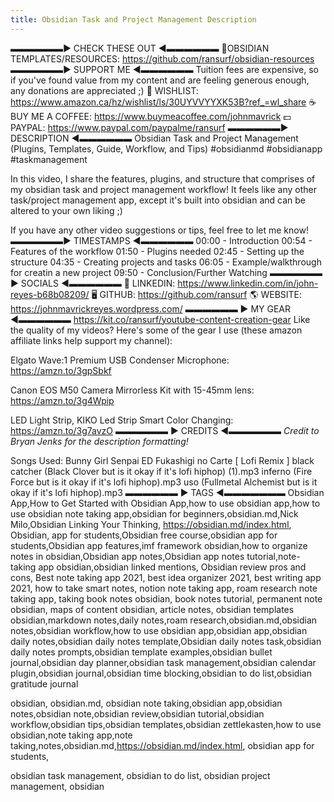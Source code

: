 ```yaml
---
title: Obsidian Task and Project Management Description
---
```

▬▬▬▬▬▬► CHECK THESE OUT ◀︎▬▬▬▬▬▬
📃OBSIDIAN TEMPLATES/RESOURCES: https://github.com/ransurf/obsidian-resources
▬▬▬▬▬▬► SUPPORT ME ◀︎▬▬▬▬▬▬
Tuition fees are expensive, so if you've found value from my content and are feeling generous enough, any donations are appreciated ;)
🛒 WISHLIST: https://www.amazon.ca/hz/wishlist/ls/30UYVVYYXK53B?ref_=wl_share
☕ BUY ME A COFFEE: https://www.buymeacoffee.com/johnmavrick
💵 PAYPAL: https://www.paypal.com/paypalme/ransurf
▬▬▬▬▬▬► DESCRIPTION ◀︎▬▬▬▬▬▬
Obsidian Task and Project Management (Plugins, Templates, Guide, Workflow, and Tips)
#obsidianmd #obsidianapp #taskmanagement

In this video, I share the features, plugins, and structure that comprises of my obsidian task and project management workflow! It feels like any other task/project management app, except it's built into obsidian and can be altered to your own liking ;)

If you have any other video suggestions or tips, feel free to let me know!
▬▬▬▬▬▬► TIMESTAMPS ◀︎▬▬▬▬▬▬
00:00 - Introduction
00:54 - Features of the workflow
01:50 - Plugins needed
02:45 - Setting up the structure
04:35 - Creating projects and tasks
06:05 - Example/walkthrough for creatin a new project
09:50 - Conclusion/Further Watching
▬▬▬▬▬▬ ► SOCIALS ◀︎▬▬▬▬▬▬
💼️ LINKEDIN: https://www.linkedin.com/in/john-reyes-b68b08209/
🖥️ GITHUB: https://github.com/ransurf
🌎 WEBSITE: https://johnmavrickreyes.wordpress.com/
▬▬▬▬▬▬ ► MY GEAR ◀︎▬▬▬▬▬▬
https://kit.co/ransurf/youtube-content-creation-gear
Like the quality of my videos? Here's some of the gear I use (these amazon affiliate links help support my channel): 

Elgato Wave:1 Premium USB Condenser Microphone: 
https://amzn.to/3gpSbkf

Canon EOS M50 Camera Mirrorless Kit with 15-45mm lens: https://amzn.to/3g4Wpip

LED Light Strip, KIKO Led Strip Smart Color Changing: https://amzn.to/3g7avzO
▬▬▬▬▬▬ ► CREDITS ◀︎▬▬▬▬▬▬
*Credit to Bryan Jenks for the description formatting!*

Songs Used:
Bunny Girl Senpai ED Fukashigi no Carte [ Lofi Remix ]
black catcher (Black Clover but is it okay if it's lofi hiphop) (1).mp3
inferno (Fire Force but is it okay if it's lofi hiphop).mp3
uso (Fullmetal Alchemist but is it okay if it's lofi hiphop).mp3
▬▬▬▬▬▬ ► TAGS ◀︎▬▬▬▬▬▬▬
Obsidian App,How to Get Started with Obsidian App,how to use obsidian app,how to use obsidian note taking app,obsidian for beginners,obsidian.md,Nick Milo,Obsidian Linking Your Thinking, https://obsidian.md/index.html, Obsidian, app for students,Obsidian free course,obsidian app for students,Obsidian app features,imf framework obsidian,how to organize notes in obsidian,Obsidian app notes,Obsidian app notes tutorial,note-taking app obsidian,obsidian linked mentions, Obsidian review pros and cons, Best note taking app 2021, best idea organizer 2021, best writing app 2021, how to take smart notes, notion note taking app, roam research note taking app, taking book notes obsidian, book notes tutorial, permanent note obsidian, maps of content obsidian, article notes, obsidian templates obsidian,markdown notes,daily notes,roam research,obsidian.md,obsidian notes,obsidian workflow,how to use obsidian app,obsidian app,obsidian daily notes,obsidian daily notes template,Obsidian daily notes task,obsidian daily notes prompts,obsidian template examples,obsidian bullet journal,obsidian day planner,obsidian task management,obsidian calendar plugin,obsidian journal,obsidian time blocking,obsidian to do list,obsidian gratitude journal

obsidian, obsidian.md, obsidian note taking,obsidian app,obsidian notes,obsidian note,obsidian review,obsidian tutorial,obsidian workflow,obsidian tips,obsidian templates,obsidian zettlekasten,how to use obsidian,note taking app,note taking,notes,obsidian.md,https://obsidian.md/index.html, obsidian app for students,

obsidian task management, obsidian to do list, obsidian project management, obsidian 